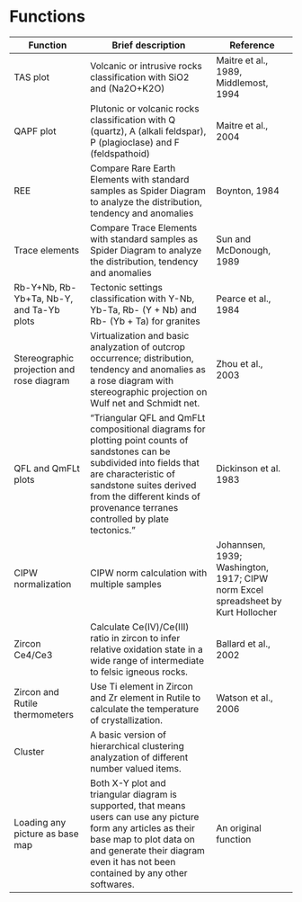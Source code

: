 # Functions


|Function|Brief description|Reference
|--|--|--|
|TAS plot|Volcanic or intrusive rocks classification with SiO2 and (Na2O+K2O)|Maitre et al., 1989, Middlemost, 1994|
|QAPF plot|Plutonic or volcanic rocks classification with Q (quartz), A (alkali feldspar), P (plagioclase) and F (feldspathoid)|Maitre et al., 2004|
|REE|Compare Rare Earth Elements with standard samples as Spider Diagram to analyze the distribution, tendency and anomalies|Boynton, 1984|
|Trace elements |Compare Trace Elements with standard samples as Spider Diagram to analyze the distribution, tendency and anomalies|Sun and McDonough, 1989|
|Rb-Y+Nb, Rb-Yb+Ta, Nb-Y, and Ta-Yb plots|Tectonic settings classification with Y-Nb, Yb-Ta, Rb- (Y + Nb) and Rb- (Yb + Ta) for granites|Pearce et al., 1984|
|Stereographic projection and rose diagram|Virtualization and basic analyzation of outcrop occurrence; distribution, tendency and anomalies as a rose diagram with stereographic projection on Wulf net and Schmidt net.|Zhou et al., 2003|
|QFL and QmFLt plots|“Triangular QFL and QmFLt compositional diagrams for plotting point counts of sandstones can be subdivided into fields that are characteristic of sandstone suites derived from the different kinds of provenance terranes controlled by plate tectonics.”|Dickinson et al. 1983|
|CIPW normalization|CIPW norm calculation with multiple samples |Johannsen, 1939; Washington, 1917; CIPW norm Excel spreadsheet by Kurt Hollocher|
|Zircon Ce4/Ce3|Calculate Ce(IV)/Ce(III) ratio in zircon to infer relative oxidation state in a wide range of intermediate to felsic igneous rocks.|Ballard et al., 2002|
|Zircon and Rutile thermometers|Use Ti element in Zircon and Zr element in Rutile to calculate the temperature of crystallization.|Watson et al., 2006|
|Cluster|A basic version of hierarchical clustering analyzation of different number valued items.|
|Loading any picture as base map|Both X-Y plot and triangular diagram is supported, that means users can use any picture form any articles as their base map to plot data on and generate their diagram even it has not been contained by any other softwares.|An original function|

